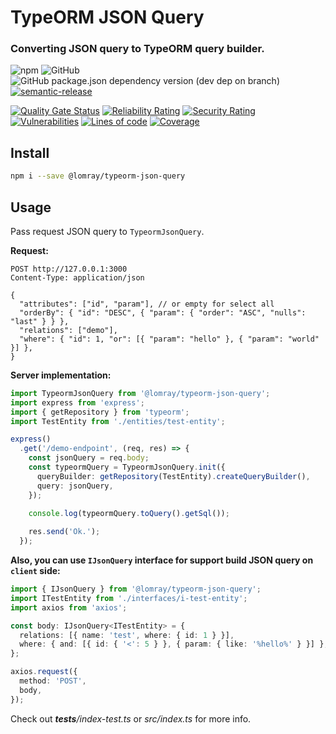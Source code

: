 # TypeORM JSON Query

### Converting JSON query to TypeORM query builder.

![npm](https://img.shields.io/npm/v/@lomray/typeorm-json-query)
![GitHub](https://img.shields.io/github/license/Lomray-Software/typeorm-json-query)
![GitHub package.json dependency version (dev dep on branch)](https://img.shields.io/github/package-json/dependency-version/Lomray-Software/typeorm-json-query/dev/typescript/master)
[![semantic-release](https://img.shields.io/badge/%20%20%F0%9F%93%A6%F0%9F%9A%80-semantic--release-e10079.svg)](https://github.com/semantic-release/semantic-release)

[![Quality Gate Status](https://sonarqube-proxy.lomray.com/status/Lomray-Software_typeorm-json-query?token=2677f17614bdedf08b34886913b457b1)](https://sonarqube.lomray.com/dashboard?id=Lomray-Software_typeorm-json-query)
[![Reliability Rating](https://sonarqube-proxy.lomray.com/reliability/Lomray-Software_typeorm-json-query?token=2677f17614bdedf08b34886913b457b1)](https://sonarqube.lomray.com/dashboard?id=Lomray-Software_typeorm-json-query)
[![Security Rating](https://sonarqube-proxy.lomray.com/security/Lomray-Software_typeorm-json-query?token=2677f17614bdedf08b34886913b457b1)](https://sonarqube.lomray.com/dashboard?id=Lomray-Software_typeorm-json-query)
[![Vulnerabilities](https://sonarqube-proxy.lomray.com/vulnerabilities/Lomray-Software_typeorm-json-query?token=2677f17614bdedf08b34886913b457b1)](https://sonarqube.lomray.com/dashboard?id=Lomray-Software_typeorm-json-query)
[![Lines of code](https://sonarqube-proxy.lomray.com/lines/Lomray-Software_typeorm-json-query?token=2677f17614bdedf08b34886913b457b1)](https://sonarqube.lomray.com/dashboard?id=Lomray-Software_typeorm-json-query)
[![Coverage](https://sonarqube-proxy.lomray.com/coverage/Lomray-Software_typeorm-json-query?token=2677f17614bdedf08b34886913b457b1)](https://sonarqube.lomray.com/dashboard?id=Lomray-Software_typeorm-json-query)

## Install
```bash
npm i --save @lomray/typeorm-json-query
```

## Usage

Pass request JSON query to `TypeormJsonQuery`.

__Request:__
```http request
POST http://127.0.0.1:3000
Content-Type: application/json

{
  "attributes": ["id", "param"], // or empty for select all
  "orderBy": { "id": "DESC", { "param": { "order": "ASC", "nulls": "last" } } },
  "relations": ["demo"],
  "where": { "id": 1, "or": [{ "param": "hello" }, { "param": "world" }] },
}
```

__Server implementation:__
```typescript
import TypeormJsonQuery from '@lomray/typeorm-json-query';
import express from 'express';
import { getRepository } from 'typeorm';
import TestEntity from './entities/test-entity';

express()
  .get('/demo-endpoint', (req, res) => {
    const jsonQuery = req.body;
    const typeormQuery = TypeormJsonQuery.init({
      queryBuilder: getRepository(TestEntity).createQueryBuilder(),
      query: jsonQuery,
    });
    
    console.log(typeormQuery.toQuery().getSql());

    res.send('Ok.');
  });
```

__Also, you can use `IJsonQuery` interface for support build JSON query on `client` side:__ 
```typescript
import { IJsonQuery } from '@lomray/typeorm-json-query';
import ITestEntity from './interfaces/i-test-entity';
import axios from 'axios';

const body: IJsonQuery<ITestEntity> = {
  relations: [{ name: 'test', where: { id: 1 } }],
  where: { and: [{ id: { '<': 5 } }, { param: { like: '%hello%' } }] },
};

axios.request({
  method: 'POST',
  body,
});
```

Check out *__tests__/index-test.ts* or *src/index.ts* for more info.
